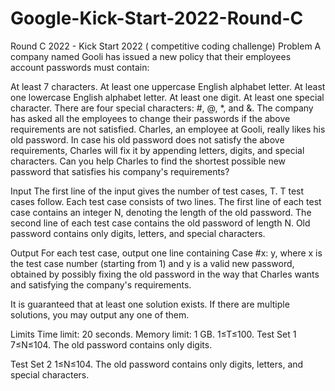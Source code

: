 # Google-Kick-Start-2022-Round-C
Round C 2022 - Kick Start 2022 ( competitive coding challenge)
Problem
A company named Gooli has issued a new policy that their employees account passwords must contain:

At least 7 characters.
At least one uppercase English alphabet letter.
At least one lowercase English alphabet letter.
At least one digit.
At least one special character. There are four special characters: #, @, *, and &.
The company has asked all the employees to change their passwords if the above requirements are not satisfied. Charles, an employee at Gooli, really likes his old password. In case his old password does not satisfy the above requirements, Charles will fix it by appending letters, digits, and special characters. Can you help Charles to find the shortest possible new password that satisfies his company's requirements?

Input
The first line of the input gives the number of test cases, T. T test cases follow. Each test case consists of two lines. The first line of each test case contains an integer N, denoting the length of the old password. The second line of each test case contains the old password of length N. Old password contains only digits, letters, and special characters.

Output
For each test case, output one line containing Case #x: y, where x is the test case number (starting from 1) and y is a valid new password, obtained by possibly fixing the old password in the way that Charles wants and satisfying the company's requirements.

It is guaranteed that at least one solution exists. If there are multiple solutions, you may output any one of them.

Limits
Time limit: 20 seconds.
Memory limit: 1 GB.
1≤T≤100.
Test Set 1
7≤N≤104.
The old password contains only digits.

Test Set 2
1≤N≤104.
The old password contains only digits, letters, and special characters.
